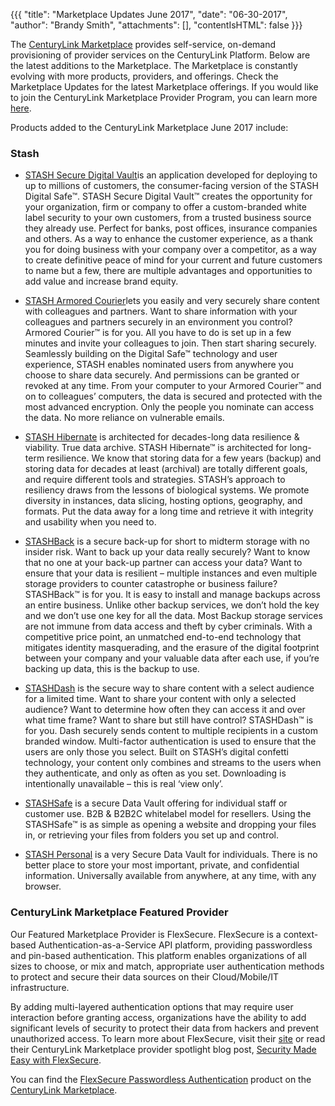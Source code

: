 {{{
"title": "Marketplace Updates June 2017",
"date": "06-30-2017",
"author": "Brandy Smith",
"attachments": [],
"contentIsHTML": false
}}}

The [CenturyLink Marketplace](https://www.ctl.io/marketplace/) provides self-service, on-demand provisioning of provider services on the CenturyLink Platform. Below are the latest additions to the Marketplace. The Marketplace is constantly evolving with more products, providers, and offerings. Check the Marketplace Updates for the latest Marketplace offerings. If you would like to join the CenturyLink Marketplace Provider Program, you can learn more [here](https://www.ctl.io/marketplace-program/).

Products added to the CenturyLink Marketplace June 2017 include:

### Stash

* [STASH Secure Digital Vault](https://www.ctl.io/marketplace/partner/ZY8M/product/STASH%20Secure%20Digital%20Vault/)is an application developed for deploying to up to millions of customers, the consumer-facing version of the STASH Digital Safe™. STASH Secure Digital Vault™ creates the opportunity for your organization, firm or company to offer a custom-branded white label security to your own customers, from a trusted business source they already use. Perfect for banks, post offices, insurance companies and others. As a way to enhance the customer experience, as a thank you for doing business with your company over a competitor, as a way to create definitive peace of mind for your current and future customers to name but a few, there are multiple advantages and opportunities to add value and increase brand equity.

* [STASH Armored Courier](https://www.ctl.io/marketplace/partner/ZY8M/product/STASH%20Armored%20Courier/)lets you easily and very securely share content with colleagues and partners. Want to share information with your colleagues and partners securely in an environment you control? Armored Courier™ is for you. All you have to do is set up in a few minutes and invite your colleagues to join. Then start sharing securely. Seamlessly building on the Digital Safe™ technology and user experience, STASH enables nominated users from anywhere you choose to share data securely. And permissions can be granted or revoked at any time.
From your computer to your Armored Courier™ and on to colleagues’ computers, the data is secured and protected with the most advanced encryption. Only the people you nominate can access the data. No more reliance on vulnerable emails.

* [STASH Hibernate](https://www.ctl.io/marketplace/partner/ZY8M/product/STASH%20Hibernate/) is architected for decades-long data resilience & viability. True data archive. STASH Hibernate™ is architected for long-term resilience. We know that storing data for a few years (backup) and storing data for decades at least (archival) are totally different goals, and require different tools and strategies. STASH’s approach to resiliency draws from the lessons of biological systems. We promote diversity in instances, data slicing, hosting options, geography, and formats. Put the data away for a long time and retrieve it with integrity and usability when you need to.

* [STASHBack](https://www.ctl.io/marketplace/partner/ZY8M/product/STASHBack/) is a secure back-up for short to midterm storage with no insider risk. Want to back up your data really securely? Want to know that no one at your back-up partner can access your data? Want to ensure that your data is resilient – multiple instances and even multiple storage providers to counter catastrophe or business failure? STASHBack™ is for you. It is easy to install and manage backups across an entire business. Unlike other backup services, we don’t hold the key and we don’t use one key for all the data. Most Backup storage services are not immune from data access and theft by cyber criminals. With a competitive price point, an unmatched end-to-end technology that mitigates identity masquerading, and the erasure of the digital footprint between your company and your valuable data after each use, if you’re backing up data, this is the backup to use.

* [STASHDash](https://www.ctl.io/marketplace/partner/ZY8M/product/STASHDash/) is the secure way to share content with a select audience for a limited time. Want to share your content with only a selected audience? Want to determine how often they can access it and over what time frame? Want to share but still have control? STASHDash™ is for you. Dash securely sends content to multiple recipients in a custom branded window. Multi-factor authentication is used to ensure that the users are only those you select. Built on STASH’s digital confetti technology, your content only combines and streams to the users when they authenticate, and only as often as you set. Downloading is intentionally unavailable – this is real ‘view only’.

* [STASHSafe](https://www.ctl.io/marketplace/partner/ZY8M/product/STASHSafe/) is a secure Data Vault offering for individual staff or customer use. B2B & B2B2C whitelabel model for resellers. Using the STASHSafe™ is as simple as opening a website and dropping your files in, or retrieving your files from folders you set up and control.

* [STASH Personal](https://www.ctl.io/marketplace/partner/ZY8M/product/STASH%20Personal/) is a very Secure Data Vault for individuals. There is no better place to store your most important, private, and confidential information. Universally available from anywhere, at any time, with any browser. 


### CenturyLink Marketplace Featured Provider

Our Featured Marketplace Provider is FlexSecure. FlexSecure is a context-based Authentication-as-a-Service API platform, providing passwordless and pin-based authentication. This platform enables organizations of all sizes to choose, or mix and match, appropriate user authentication methods to protect and secure their data sources on their Cloud/Mobile/IT infrastructure.

By adding multi-layered authentication options that may require user interaction before granting access, organizations have the ability to add significant levels of security to protect their data from hackers and prevent unauthorized access. To learn more about FlexSecure, visit their [site](http://www.flexsecure.co/) or read their CenturyLink Marketplace provider spotlight blog post, [Security Made Easy with FlexSecure](https://www.ctl.io/blog/post/security-made-easy-with-flexsecure/).

You can find the [FlexSecure Passwordless Authentication](https://www.ctl.io/marketplace/partner/ADMN/product/FlexSecure%20Passwordless%20Authentication/) product on the [CenturyLink Marketplace](https://www.ctl.io/marketplace/).
